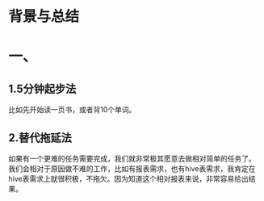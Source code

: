# 背景与总结

# 一、
## 1.5分钟起步法
比如先开始读一页书，或者背10个单词。

## 2.替代拖延法
如果有一个更难的任务需要完成，我们就非常极其愿意去做相对简单的任务了。
我们会相对于原因做不难的工作，比如有报表需求，也有hive表需求，我肯定在hive表需求上就很积极，不拖欠。因为知道这个相对报表来说，非常容易给出结果。